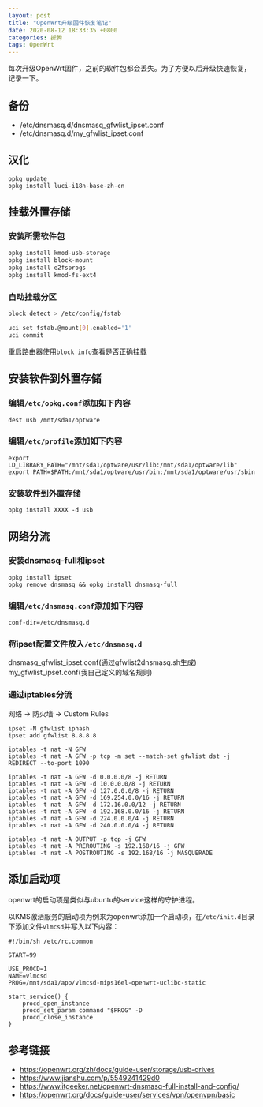 ```yaml
---
layout: post
title: "OpenWrt升级固件恢复笔记"
date: 2020-08-12 18:33:35 +0800
categories: 折腾
tags: OpenWrt
---
```


每次升级OpenWrt固件，之前的软件包都会丢失。为了方便以后升级快速恢复，记录一下。

## 备份

* /etc/dnsmasq.d/dnsmasq_gfwlist_ipset.conf
* /etc/dnsmasq.d/my_gfwlist_ipset.conf

## 汉化

```
opkg update
opkg install luci-i18n-base-zh-cn 
```

## 挂载外置存储

### 安装所需软件包

```bash
opkg install kmod-usb-storage
opkg install block-mount
opkg install e2fsprogs
opkg install kmod-fs-ext4
```

### 自动挂载分区

```bash
block detect > /etc/config/fstab

uci set fstab.@mount[0].enabled='1'
uci commit
```

重启路由器使用`block info`查看是否正确挂载

## 安装软件到外置存储

### 编辑`/etc/opkg.conf`添加如下内容

```
dest usb /mnt/sda1/optware
```

### 编辑`/etc/profile`添加如下内容

```
export LD_LIBRARY_PATH="/mnt/sda1/optware/usr/lib:/mnt/sda1/optware/lib"
export PATH=$PATH:/mnt/sda1/optware/usr/bin:/mnt/sda1/optware/usr/sbin
```

### 安装软件到外置存储

```
opkg install XXXX -d usb
```

## 网络分流

### 安装dnsmasq-full和ipset

```
opkg install ipset
opkg remove dnsmasq && opkg install dnsmasq-full
```

### 编辑`/etc/dnsmasq.conf`添加如下内容

```
conf-dir=/etc/dnsmasq.d
```

### 将ipset配置文件放入`/etc/dnsmasq.d`

dnsmasq_gfwlist_ipset.conf(通过gfwlist2dnsmasq.sh生成)
my_gfwlist_ipset.conf(我自己定义的域名规则)

### 通过iptables分流

网络 -> 防火墙 -> Custom Rules

```
ipset -N gfwlist iphash
ipset add gfwlist 8.8.8.8

iptables -t nat -N GFW
iptables -t nat -A GFW -p tcp -m set --match-set gfwlist dst -j REDIRECT --to-port 1090

iptables -t nat -A GFW -d 0.0.0.0/8 -j RETURN
iptables -t nat -A GFW -d 10.0.0.0/8 -j RETURN
iptables -t nat -A GFW -d 127.0.0.0/8 -j RETURN
iptables -t nat -A GFW -d 169.254.0.0/16 -j RETURN
iptables -t nat -A GFW -d 172.16.0.0/12 -j RETURN
iptables -t nat -A GFW -d 192.168.0.0/16 -j RETURN
iptables -t nat -A GFW -d 224.0.0.0/4 -j RETURN
iptables -t nat -A GFW -d 240.0.0.0/4 -j RETURN

iptables -t nat -A OUTPUT -p tcp -j GFW
iptables -t nat -A PREROUTING -s 192.168/16 -j GFW
iptables -t nat -A POSTROUTING -s 192.168/16 -j MASQUERADE
```

## 添加启动项

openwrt的启动项是类似与ubuntu的service这样的守护进程。

以KMS激活服务的启动项为例来为openwrt添加一个启动项，在`/etc/init.d`目录下添加文件`vlmcsd`并写入以下内容：

```
#!/bin/sh /etc/rc.common

START=99

USE_PROCD=1
NAME=vlmcsd
PROG=/mnt/sda1/app/vlmcsd-mips16el-openwrt-uclibc-static

start_service() {
	procd_open_instance
	procd_set_param command "$PROG" -D
	procd_close_instance
}
```

## 参考链接

* https://openwrt.org/zh/docs/guide-user/storage/usb-drives
* https://www.jianshu.com/p/5549241429d0
* https://www.itgeeker.net/openwrt-dnsmasq-full-install-and-config/
* https://openwrt.org/docs/guide-user/services/vpn/openvpn/basic